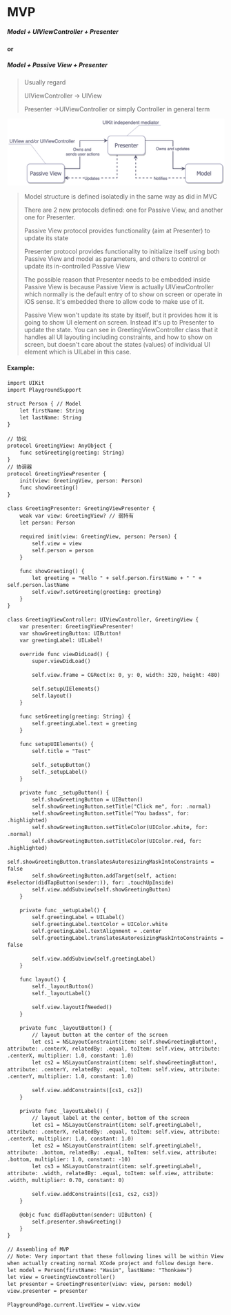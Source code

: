 # MVP



##### Model + UIViewController + Presenter

#### or

##### Model + Passive View + Presenter

> Usually regard
>
> UIViewController -> UIView
>
> Presenter ->UIViewController or simply Controller in general term

![mvvm.png](https://github.com/ghostcrying/ThenNotes/blob/main/Assets/Construct/mvp.png?raw=true)



> Model structure is defined isolatedly in the same way as did in MVC
>
> There are 2 new protocols defined: one for Passive View, and another one for Presenter.
>
> Passive View protocol provides functionality (aim at Presenter) to update its state
>
> Presenter protocol provides functionality to initialize itself using both Passive View and model as parameters, and others to control or update its in-controlled Passive View
>
> The possible reason that Presenter needs to be embedded inside Passive View is because Passive View is actually UIViewController which normally is the default entry of to show on screen or operate in iOS sense. It's embedded there to allow code to make use of it.
>
> Passive View won't update its state by itself, but it provides how it is going to show UI element on screen. Instead it's up to Presenter to update the state. You can see in GreetingViewController class that it handles all UI layouting including constraints, and how to show on screen, but doesn't care about the states (values) of individual UI element which is UILabel in this case.

#### Example:

```
import UIKit
import PlaygroundSupport

struct Person { // Model
    let firstName: String
    let lastName: String
}

// 协议
protocol GreetingView: AnyObject {
    func setGreeting(greeting: String)
}
// 协调器
protocol GreetingViewPresenter {
    init(view: GreetingView, person: Person)
    func showGreeting()
}

class GreetingPresenter: GreetingViewPresenter {
    weak var view: GreetingView? // 弱持有
    let person: Person
    
    required init(view: GreetingView, person: Person) {
        self.view = view
        self.person = person
    }
    
    func showGreeting() {
        let greeting = "Hello " + self.person.firstName + " " + self.person.lastName
        self.view?.setGreeting(greeting: greeting)
    }
}

class GreetingViewController: UIViewController, GreetingView {
    var presenter: GreetingViewPresenter!
    var showGreetingButton: UIButton!
    var greetingLabel: UILabel!
    
    override func viewDidLoad() {
        super.viewDidLoad()
        
        self.view.frame = CGRect(x: 0, y: 0, width: 320, height: 480)
        
        self.setupUIElements()
        self.layout()
    }
    
    func setGreeting(greeting: String) {
        self.greetingLabel.text = greeting
    }
    
    func setupUIElements() {
        self.title = "Test"
        
        self._setupButton()
        self._setupLabel()
    }
    
    private func _setupButton() {
        self.showGreetingButton = UIButton()
        self.showGreetingButton.setTitle("Click me", for: .normal)
        self.showGreetingButton.setTitle("You badass", for: .highlighted)
        self.showGreetingButton.setTitleColor(UIColor.white, for: .normal)
        self.showGreetingButton.setTitleColor(UIColor.red, for: .highlighted)
        self.showGreetingButton.translatesAutoresizingMaskIntoConstraints = false
        self.showGreetingButton.addTarget(self, action: #selector(didTapButton(sender:)), for: .touchUpInside)
        self.view.addSubview(self.showGreetingButton)
    }
    
    private func _setupLabel() {
        self.greetingLabel = UILabel()
        self.greetingLabel.textColor = UIColor.white
        self.greetingLabel.textAlignment = .center
        self.greetingLabel.translatesAutoresizingMaskIntoConstraints = false
        
        self.view.addSubview(self.greetingLabel)
    }
    
    func layout() {
        self._layoutButton()
        self._layoutLabel()
        
        self.view.layoutIfNeeded()
    }
    
    private func _layoutButton() {
        // layout button at the center of the screen
        let cs1 = NSLayoutConstraint(item: self.showGreetingButton!, attribute: .centerX, relatedBy: .equal, toItem: self.view, attribute: .centerX, multiplier: 1.0, constant: 1.0)
        let cs2 = NSLayoutConstraint(item: self.showGreetingButton!, attribute: .centerY, relatedBy: .equal, toItem: self.view, attribute: .centerY, multiplier: 1.0, constant: 1.0)
        
        self.view.addConstraints([cs1, cs2])
    }
    
    private func _layoutLabel() {
        // layout label at the center, bottom of the screen
        let cs1 = NSLayoutConstraint(item: self.greetingLabel!, attribute: .centerX, relatedBy: .equal, toItem: self.view, attribute: .centerX, multiplier: 1.0, constant: 1.0)
        let cs2 = NSLayoutConstraint(item: self.greetingLabel!, attribute: .bottom, relatedBy: .equal, toItem: self.view, attribute: .bottom, multiplier: 1.0, constant: -10)
        let cs3 = NSLayoutConstraint(item: self.greetingLabel!, attribute: .width, relatedBy: .equal, toItem: self.view, attribute: .width, multiplier: 0.70, constant: 0)
        
        self.view.addConstraints([cs1, cs2, cs3])
    }
    
    @objc func didTapButton(sender: UIButton) {
        self.presenter.showGreeting()
    }
}

// Assembling of MVP
// Note: Very important that these following lines will be within View when actually creating normal XCode project and follow design here.
let model = Person(firstName: "Wasin", lastName: "Thonkaew")
let view = GreetingViewController()
let presenter = GreetingPresenter(view: view, person: model)
view.presenter = presenter

PlaygroundPage.current.liveView = view.view
```

